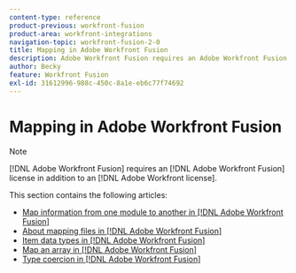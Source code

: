```yaml
---
content-type: reference
product-previous: workfront-fusion
product-area: workfront-integrations
navigation-topic: workfront-fusion-2-0
title: Mapping in Adobe Workfront Fusion
description: Adobe Workfront Fusion requires an Adobe Workfront Fusion license in addition to an Adobe Workfront license.
author: Becky
feature: Workfront Fusion
exl-id: 31612996-988c-450c-8a1e-eb6c77f74692
---
```

# Mapping in Adobe Workfront Fusion

>[!NOTE]
>
>[!DNL Adobe Workfront Fusion] requires an [!DNL Adobe Workfront Fusion] license in addition to an [!DNL Adobe Workfront license].

This section contains the following articles:

* [Map information from one module to another in [!DNL Adobe Workfront Fusion]](../../workfront-fusion/mapping/map-information-between-modules.md)
* [About mapping files in [!DNL Adobe Workfront Fusion]](../../workfront-fusion/mapping/about-mapping-files.md)
* [Item data types in [!DNL Adobe Workfront Fusion]](../../workfront-fusion/mapping/item-data-types.md)
* [Map an array in [!DNL Adobe Workfront Fusion]](../../workfront-fusion/mapping/map-an-array.md)
* [Type coercion in [!DNL Adobe Workfront Fusion]](../../workfront-fusion/mapping/type-coercion.md)
